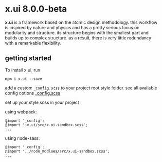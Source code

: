 # x.ui 8.0.0-beta
**x.ui** is a framework based on the atomic design methodology. this workflow is inspired by nature and physics and has a pretty serious focus on modularity and structure. its structure begins with the smallest part and builds up to complex structure. as a result, there is very little redundancy with a remarkable flexibility.

## getting started
To install x.ui, run
```
npm i x.ui --save
```
add a custom `_config.scss` to your project root style folder.
see all available config options [_config.scss](https://github.com/entrecode/x.ui/blob/master/src/_config.scss)

set up your style.scss in your project

using webpack:
```
@import '_config';
@import '~x.ui/src/x.ui-sandbox.scss';
...
```  
using node-sass:
```
@import '_config';
@import '../node_modlues/src/x.ui-sandbox.scss';
...
```
